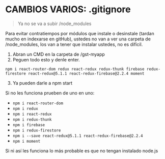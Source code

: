 # CAMBIOS VARIOS: .gitignore 

> Ya no se va a subir /node_modules

Para evitar contratiempos por módulos que instale o desinstale (tardan mucho en indexarse en gitHub), ustedes no van a ver una carpeta de /node_modules, los van a tener que instalar ustedes, no es difícil.

1. Abran un CMD en la carpeta de /gst-myapp
2. Peguen todo esto y denle enter.

`npm i react-router-dom redux react-redux redux-thunk firebase redux-firestore react-redux@5.1.1 react-redux-firebase@2.2.4 moment`

3. Ya pueden darle a npm start


Si no les funciona prueben de uno en uno:

* `npm i react-router-dom`
* `npm i redux`
* `npm i react-redux`
* `npm i redux-thunk`
* `npm i firebase`
* `npm i redux-firestore`
* `npm i --save react-redux@5.1.1 react-redux-firebase@2.2.4`
* `npm i moment`

Si ni así les funciona lo más probable es que no tengan instalado node.js
